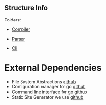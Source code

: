 ## Structure Info

Folders:

- [Compiler](../runtime/compiler/)

- [Parser](../runtime/parser/)

- [Cli](../cli/)

# External Dependencies

- File System Abstractions [github](https://github.com/spf13/afero)
- Configuration manager for go [github](https://github.com/spf13/viper)
- Command line interface for go [github](https://github.com/spf13/cobra)
- Static Site Generator we use [github](https://github.com/gohugoio/hugo)